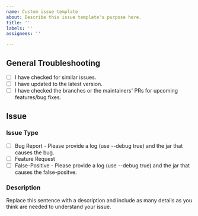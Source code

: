 ```yaml
---
name: Custom issue template
about: Describe this issue template's purpose here.
title: ''
labels: ''
assignees: ''

---
```


## General Troubleshooting
  
- [ ] I have checked for similar issues.
- [ ] I have updated to the latest version.
- [ ] I have checked the branches or the maintainers' PRs for upcoming features/bug fixes.

## Issue

### Issue Type
- [ ] Bug Report - Please provide a log (use --debug true) and the jar that causes the bug.
- [ ] Feature Request
- [ ] False-Positive - Please provide a log (use --debug true) and the jar that causes the false-positve.

### Description

Replace this sentence with a description and include as many details as you think are needed to understand your issue.

